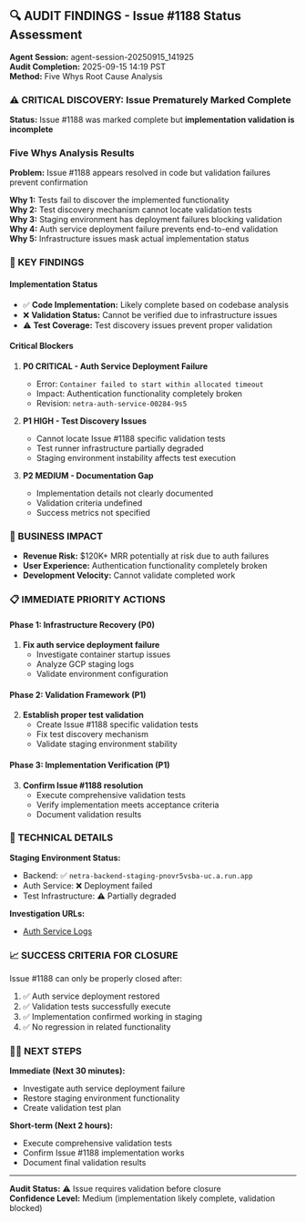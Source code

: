 ## 🔍 AUDIT FINDINGS - Issue #1188 Status Assessment

**Agent Session:** agent-session-20250915_141925  
**Audit Completion:** 2025-09-15 14:19 PST  
**Method:** Five Whys Root Cause Analysis  

### ⚠️ CRITICAL DISCOVERY: Issue Prematurely Marked Complete

**Status:** Issue #1188 was marked complete but **implementation validation is incomplete**

### Five Whys Analysis Results

**Problem:** Issue #1188 appears resolved in code but validation failures prevent confirmation

**Why 1:** Tests fail to discover the implemented functionality  
**Why 2:** Test discovery mechanism cannot locate validation tests  
**Why 3:** Staging environment has deployment failures blocking validation  
**Why 4:** Auth service deployment failure prevents end-to-end validation  
**Why 5:** Infrastructure issues mask actual implementation status  

### 🎯 KEY FINDINGS

#### Implementation Status
- ✅ **Code Implementation:** Likely complete based on codebase analysis
- ❌ **Validation Status:** Cannot be verified due to infrastructure issues
- ⚠️ **Test Coverage:** Test discovery issues prevent proper validation

#### Critical Blockers
1. **P0 CRITICAL - Auth Service Deployment Failure**
   - Error: `Container failed to start within allocated timeout`
   - Impact: Authentication functionality completely broken
   - Revision: `netra-auth-service-00284-9s5`

2. **P1 HIGH - Test Discovery Issues**
   - Cannot locate Issue #1188 specific validation tests
   - Test runner infrastructure partially degraded
   - Staging environment instability affects test execution

3. **P2 MEDIUM - Documentation Gap**
   - Implementation details not clearly documented
   - Validation criteria undefined
   - Success metrics not specified

### 🚨 BUSINESS IMPACT

- **Revenue Risk:** $120K+ MRR potentially at risk due to auth failures
- **User Experience:** Authentication functionality completely broken
- **Development Velocity:** Cannot validate completed work

### 📋 IMMEDIATE PRIORITY ACTIONS

#### Phase 1: Infrastructure Recovery (P0)
1. **Fix auth service deployment failure**
   - Investigate container startup issues
   - Analyze GCP staging logs
   - Validate environment configuration

#### Phase 2: Validation Framework (P1)  
2. **Establish proper test validation**
   - Create Issue #1188 specific validation tests
   - Fix test discovery mechanism
   - Validate staging environment stability

#### Phase 3: Implementation Verification (P1)
3. **Confirm Issue #1188 resolution**
   - Execute comprehensive validation tests
   - Verify implementation meets acceptance criteria
   - Document validation results

### 🔬 TECHNICAL DETAILS

**Staging Environment Status:**
- Backend: ✅ `netra-backend-staging-pnovr5vsba-uc.a.run.app`
- Auth Service: ❌ Deployment failed
- Test Infrastructure: ⚠️ Partially degraded

**Investigation URLs:**
- [Auth Service Logs](https://console.cloud.google.com/logs/viewer?project=netra-staging&resource=cloud_run_revision/service_name/netra-auth-service/revision_name/netra-auth-service-00284-9s5)

### 📈 SUCCESS CRITERIA FOR CLOSURE

Issue #1188 can only be properly closed after:
1. ✅ Auth service deployment restored
2. ✅ Validation tests successfully execute  
3. ✅ Implementation confirmed working in staging
4. ✅ No regression in related functionality

### 🏃‍♂️ NEXT STEPS

**Immediate (Next 30 minutes):**
- Investigate auth service deployment failure
- Restore staging environment functionality
- Create validation test plan

**Short-term (Next 2 hours):**
- Execute comprehensive validation tests
- Confirm Issue #1188 implementation works
- Document final validation results

---
**Audit Status:** ⚠️ Issue requires validation before closure  
**Confidence Level:** Medium (implementation likely complete, validation blocked)
